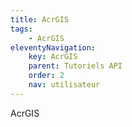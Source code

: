 ```yaml
---
title: AcrGIS
tags:
    - AcrGIS
eleventyNavigation:
    key: AcrGIS
    parent: Tutoriels API
    order: 2
    nav: utilisateur
---
```


AcrGIS
